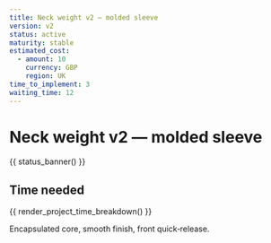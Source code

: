 ```yaml
---
title: Neck weight v2 — molded sleeve
version: v2
status: active
maturity: stable
estimated_cost:
  - amount: 10
    currency: GBP
    region: UK
time_to_implement: 3
waiting_time: 12
---
```

# Neck weight v2 — molded sleeve
{{ status_banner() }}

## Time needed

{{ render_project_time_breakdown() }}

Encapsulated core, smooth finish, front quick‑release.
